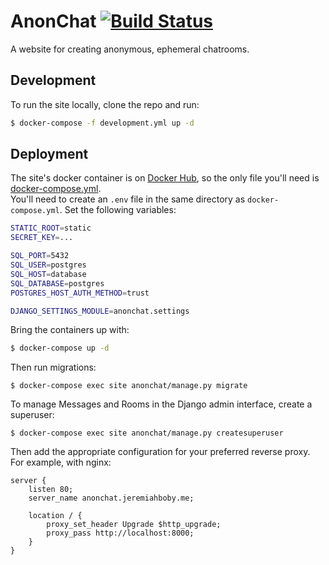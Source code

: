 # AnonChat [![Build Status](https://travis-ci.com/AnonGuy/anonchat.svg?branch=master)](https://travis-ci.com/AnonGuy/technical-test)

A website for creating anonymous, ephemeral chatrooms.

## Development

To run the site locally, clone the repo and run:

```sh
$ docker-compose -f development.yml up -d
```

## Deployment
The site's docker container is on [Docker Hub](https://hub.docker.com/repository/docker/anonguy/anonchat), so the only file you'll need is [docker-compose.yml](https://raw.githubusercontent.com/AnonGuy/technical-test/master/docker-compose.yml). <br>
You'll need to create an `.env` file in the same directory as `docker-compose.yml`. Set the following variables:
```sh
STATIC_ROOT=static
SECRET_KEY=...

SQL_PORT=5432
SQL_USER=postgres
SQL_HOST=database
SQL_DATABASE=postgres
POSTGRES_HOST_AUTH_METHOD=trust

DJANGO_SETTINGS_MODULE=anonchat.settings
```
Bring the containers up with:
```sh
$ docker-compose up -d
```
Then run migrations:
```
$ docker-compose exec site anonchat/manage.py migrate
```
To manage Messages and Rooms in the Django admin interface, create a superuser:
```
$ docker-compose exec site anonchat/manage.py createsuperuser
```
Then add the appropriate configuration for your preferred reverse proxy. For example, with nginx:
```nginx
server {
    listen 80;
    server_name anonchat.jeremiahboby.me;

    location / {
        proxy_set_header Upgrade $http_upgrade;
        proxy_pass http://localhost:8000;
    }
}
```
